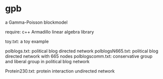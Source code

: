 # gpb
a Gamma-Poisson blockmodel

require: c++ Armadillo linear algebra library

toy.txt: a toy example

polblogs.txt: political blog directed network
polblogsN665.txt: political blog directed network with 665 nodes
polblogscomm.txt: conservative group and liberal group in political blog network

Protein230.txt: protein interaction undirected network
